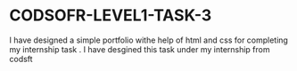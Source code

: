 # CODSOFR-LEVEL1-TASK-3
I have designed a simple portfolio withe help of html and css for completing my internship task .
I have desgined this task under my internship from codsft
